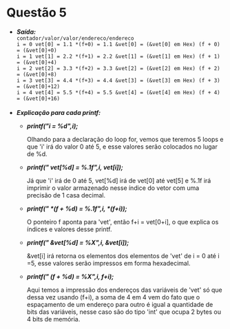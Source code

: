 # Questão 5
<ul>
  <li><strong><em>Saída:</em></strong></li>
<code>contador/valor/valor/endereco/endereco
i = 0 vet[0] = 1.1 *(f+0) = 1.1 &vet[0] = (&vet[0] em Hex) (f + 0) = (&vet[0]+0)
i = 1 vet[1] = 2.2 *(f+1) = 2.2 &vet[1] = (&vet[1] em Hex) (f + 1) = (&vet[0]+4)
i = 2 vet[2] = 3.3 *(f+2) = 3.3 &vet[2] = (&vet[2] em Hex) (f + 2) = (&vet[0]+8)
i = 3 vet[3] = 4.4 *(f+3) = 4.4 &vet[3] = (&vet[3] em Hex) (f + 3) = (&vet[0]+12)
i = 4 vet[4] = 5.5 *(f+4) = 5.5 &vet[4] = (&vet[4] em Hex) (f + 4) = (&vet[0]+16)</code>
<br>
<br>
  
  <li><strong><em>Explicação para cada printf:</em></strong></li>
    <ul>
      <li><em><strong>printf("i = %d",i);</strong></em></li>
        <p> Olhando para a declaração do loop for, vemos que teremos  5 loops e que 'i' irá do valor 0 até 5, e esse valores serão colocados no lugar de %d.
        </p>
      <li><strong><em>printf(" vet[%d] = %.1f",i, vet[i]);</em></strong></li>
        <p> Já que 'i' irá de 0 até 5, vet[%d] irá de vet[0] até vet[5] e %.1f irá imprimir o valor armazenado nesse índice do vetor com uma precisão de 1 casa decimal.
        </p>
      <li><strong><em>printf(" *(f + %d) = %.1f",i, *(f+i));</em></strong></li>
        <p> O ponteiro f aponta para 'vet', então f+i = vet[0+i], o que explica os índices e valores desse printf. 
        </p>
      <li><strong><em>printf(" &vet[%d] = %X",i, &vet[i]);</em></strong></li>
        <p> &vet[i] irá retorna os elementos dos elementos de 'vet' de i = 0 até i =5, esse valores serão impressos em forma hexadecimal.
        </p>
      <li><strong><em>printf(" (f + %d) = %X",i, f+i);</em></strong></li>
        <p> Aqui temos a impressão dos endereços das variáveis de 'vet' só que dessa vez usando (f+i), a soma de 4 em 4 vem do fato que o espaçamento de um endereço para outro é igual a quantidade de bits das variáveis, nesse caso são do tipo 'int' que ocupa 2 bytes ou 4 bits de memória.
        </p>
    </ul>
</ul>
